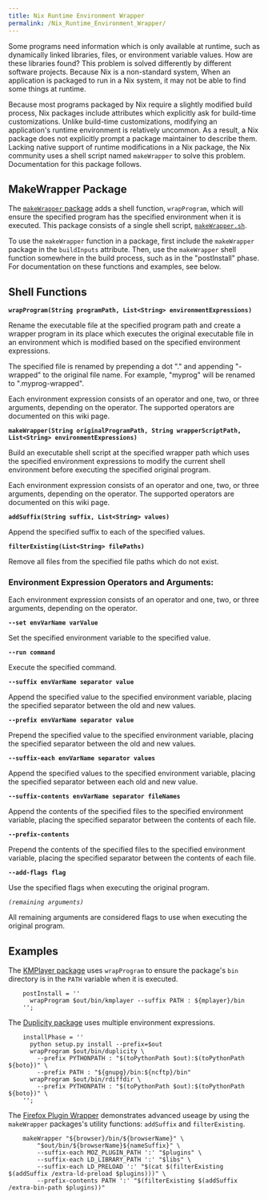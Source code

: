 ```yaml
---
title: Nix Runtime Environment Wrapper
permalink: /Nix_Runtime_Environment_Wrapper/
---
```


Some programs need information which is only available at runtime, such as dynamically linked libraries, files, or environment variable values. How are these libraries found? This problem is solved differently by different software projects. Because Nix is a non-standard system, When an application is packaged to run in a Nix system, it may not be able to find some things at runtime.

Because most programs packaged by Nix require a slightly modified build process, Nix packages include attributes which explicitly ask for build-time customizations. Unlike build-time customizations, modifying an application's runtime environment is relatively uncommon. As a result, a Nix package does not explicitly prompt a package maintainer to describe them. Lacking native support of runtime modifications in a Nix package, the Nix community uses a shell script named `makeWrapper` to solve this problem. Documentation for this package follows.

MakeWrapper Package
-------------------

The [`makeWrapper` package](https://github.com/NixOS/nixpkgs/blob/41840af6894bf718a1038ba1045adef26a687919/pkgs/build-support/setup-hooks/make-wrapper.sh) adds a shell function, `wrapProgram`, which will ensure the specified program has the specified environment when it is executed. This package consists of a single shell script, [`makeWrapper.sh`](https://github.com/NixOS/nixpkgs/blob/41840af6894bf718a1038ba1045adef26a687919/pkgs/build-support/setup-hooks/make-wrapper.sh).

To use the `makeWrapper` function in a package, first include the `makeWrapper` package in the `buildInputs` attribute. Then, use the `makeWrapper` shell function somewhere in the build process, such as in the "postInstall" phase. For documentation on these functions and examples, see below.

Shell Functions
---------------

<strong>`wrapProgram(String programPath, List<String> environmentExpressions)`</strong>

Rename the executable file at the specified program path and create a wrapper program in its place which executes the original executable file in an environment which is modified based on the specified environment expressions.

The specified file is renamed by prepending a dot "." and appending "-wrapped" to the original file name. For example, "myprog" will be renamed to ".myprog-wrapped".

Each environment expression consists of an operator and one, two, or three arguments, depending on the operator. The supported operators are documented on this wiki page.

<strong>`makeWrapper(String originalProgramPath, String wrapperScriptPath, List<String> environmentExpressions)`</strong>

Build an executable shell script at the specified wrapper path which uses the specified environment expressions to modify the current shell environment before executing the specified original program.

Each environment expression consists of an operator and one, two, or three arguments, depending on the operator. The supported operators are documented on this wiki page.

<strong>`addSuffix(String suffix, List<String> values)`</strong>

Append the specified suffix to each of the specified values.

<strong>`filterExisting(List<String> filePaths)`</strong>

Remove all files from the specified file paths which do not exist.

### Environment Expression Operators and Arguments:

Each environment expression consists of an operator and one, two, or three arguments, depending on the operator.

<strong>`--set envVarName varValue`</strong>

Set the specified environment variable to the specified value.

<strong>`--run command`</strong>

Execute the specified command.

<strong>`--suffix envVarName separator value`</strong>

Append the specified value to the specified environment variable, placing the specified separator between the old and new values.

<strong>`--prefix envVarName separator value`</strong>

Prepend the specified value to the specified environment variable, placing the specified separator between the old and new values.

<strong>`--suffix-each envVarName separator values`</strong>

Append the specified values to the specified environment variable, placing the specified separator between each old and new value.

<strong>`--suffix-contents envVarName separator fileNames`</strong>

Append the contents of the specified files to the specified environment variable, placing the specified separator between the contents of each file.

<strong>`--prefix-contents`</strong>

Prepend the contents of the specified files to the specified environment variable, placing the specified separator between the contents of each file.

<strong>`--add-flags flag`</strong>

Use the specified flags when executing the original program.

<em>`(remaining arguments)`</em>

All remaining arguments are considered flags to use when executing the original program.

Examples
--------

The [KMPlayer package](https://github.com/NixOS/nixpkgs/blob/f305fe1c02b223463af9263a9800fc6b606527db/pkgs/applications/video/kmplayer/default.nix) uses `wrapProgram` to ensure the package's `bin` directory is in the `PATH` variable when it is executed.

        postInstall = ''
          wrapProgram $out/bin/kmplayer --suffix PATH : ${mplayer}/bin
        '';

The [Duplicity package](https://github.com/NixOS/nixpkgs/blob/80452891996797c54677ca16ca9a8caea2d11e72/pkgs/tools/backup/duplicity/default.nix) uses multiple environment expressions.

        installPhase = ''
          python setup.py install --prefix=$out
          wrapProgram $out/bin/duplicity \
            --prefix PYTHONPATH : "$(toPythonPath $out):$(toPythonPath ${boto})" \
            --prefix PATH : "${gnupg}/bin:${ncftp}/bin"
          wrapProgram $out/bin/rdiffdir \
            --prefix PYTHONPATH : "$(toPythonPath $out):$(toPythonPath ${boto})" \
        '';

The [Firefox Plugin Wrapper](https://github.com/NixOS/nixpkgs/blob/41840af6894bf718a1038ba1045adef26a687919/pkgs/applications/networking/browsers/firefox/wrapper.nix) demonstrates advanced useage by using the `makeWrapper` packages's utility functions: `addSuffix` and `filterExisting`.

        makeWrapper "${browser}/bin/${browserName}" \
            "$out/bin/${browserName}${nameSuffix}" \
            --suffix-each MOZ_PLUGIN_PATH ':' "$plugins" \
            --suffix-each LD_LIBRARY_PATH ':' "$libs" \
            --suffix-each LD_PRELOAD ':' "$(cat $(filterExisting $(addSuffix /extra-ld-preload $plugins)))" \
            --prefix-contents PATH ':' "$(filterExisting $(addSuffix /extra-bin-path $plugins))"